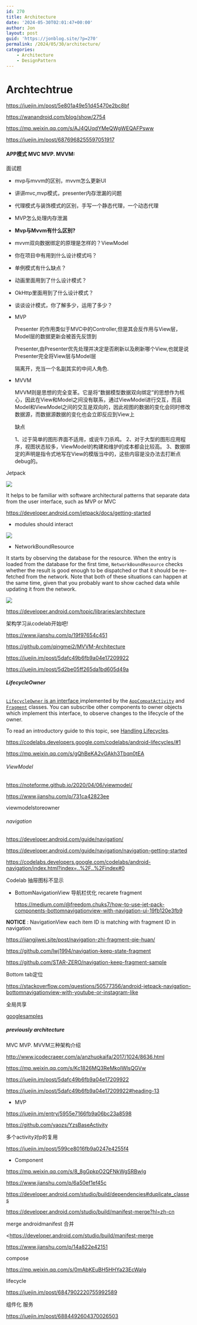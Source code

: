 ```yaml
---
id: 270
title: Architecture
date: '2024-05-30T02:01:47+00:00'
author: Jon
layout: post
guid: 'https://jonblog.site/?p=270'
permalink: /2024/05/30/architecture/
categories:
    - Architecture
    - DesignPattern
---
```




# Archtechtrue

https://juejin.im/post/5e801a49e51d45470e2bc8bf

https://wanandroid.com/blog/show/2754

https://mp.weixin.qq.com/s/AJ4QUqdYMeQWgWEQAFPsww

https://juejin.im/post/6876968255597051917

#### APP模式 MVC MVP. MVVM:

面试题

- mvp与mvvm的区别，mvvm怎么更新UI

- 讲讲mvc,mvp模式，presenter内存泄漏的问题

- 代理模式与装饰模式的区别，手写一个静态代理，一个动态代理

- MVP怎么处理内存泄漏

- **Mvp与Mvvm有什么区别?**

- mvvm双向数据绑定的原理是怎样的？ViewModel

- 你在项目中有用到什么设计模式吗？

- 单例模式有什么缺点？

- 动画里面用到了什么设计模式？

- OkHttp里面用到了什么设计模式？

- 谈谈设计模式，你了解多少，运用了多少？

- MVP
  
  Presenter 的作用类似于MVC中的Controller,但是其会反作用与View层，Model层的数据更新会被首先反馈到
  
  Presenter,由Presenter优先处理并决定是否刷新以及刷新哪个View,也就是说Presenter完全将View层与Model层
  
  隔离开，充当一个名副其实的中间人角色.

- MVVM
  
  MVVM则是思想的完全变革。它是将“数据模型数据双向绑定”的思想作为核心，因此在View和Model之间没有联系，通过ViewModel进行交互，而且Model和ViewModel之间的交互是双向的，因此视图的数据的变化会同时修改数据源，而数据源数据的变化也会立即反应到View上
  
  缺点
  
  1、过于简单的图形界面不适用，或说牛刀杀鸡。
  2、对于大型的图形应用程序，视图状态较多，ViewModel的构建和维护的成本都会比较高。
  3、数据绑定的声明是指令式地写在View的模版当中的，这些内容是没办法去打断点debug的。

Jetpack

![](https://raw.githubusercontent.com/BlogForMe/ImageServer/main/Architecture/2021-08-02_8.15_jetpack.png)

It helps to be familiar with software architectural patterns that separate data from the user interface, such as MVP or MVC

https://developer.android.com/jetpack/docs/getting-started

- modules should interact

![](https://raw.githubusercontent.com/BlogForMe/ImageServer/main/Architecture/final-architecture.png)

- NetworkBoundResource

It starts by observing the database for the resource. When the entry is loaded from the database for the first time, `NetworkBoundResource` checks whether the result is good enough to be dispatched or that it should be re-fetched from the network. Note that both of these situations can happen at the same time, given that you probably want to show cached data while updating it from the network.

![](https://raw.githubusercontent.com/BlogForMe/ImageServer/main/Architecture/network-bound-resource.png)

https://developer.android.com/topic/libraries/architecture

架构学习从codelab开始吧!

https://www.jianshu.com/p/19f97654c451

https://github.com/qingmei2/MVVM-Architecture

https://juejin.im/post/5dafc49b6fb9a04e17209922

https://juejin.im/post/5d2be05ff265da1bd605d49a

###### **LifecycleOwner**

[`LifecycleOwner` is an interface ](https://developer.android.com/reference/androidx/lifecycle/LifecycleOwner.html)implemented by the [`AppCompatActivity`](https://developer.android.com/reference/androidx/appcompat/app/AppCompatActivity) and [`Fragment`](https://developer.android.com/reference/androidx/fragment/app/Fragment) classes. You can subscribe other components to owner objects which implement this interface, to observe changes to the lifecycle of the owner.

To read an introductory guide to this topic, see [Handling Lifecycles](https://developer.android.com/topic/libraries/architecture/lifecycle.html).

https://codelabs.developers.google.com/codelabs/android-lifecycles/#1

https://mp.weixin.qq.com/s/gQhBeKA2vGAkh3Tbqn0tEA

###### ViewModel

https://noteforme.github.io/2020/04/06/viewmodel/

https://www.jianshu.com/p/731ca42823ee

viewmodelstoreowner

###### navigation

https://developer.android.com/guide/navigation/

https://developer.android.com/guide/navigation/navigation-getting-started

https://codelabs.developers.google.com/codelabs/android-navigation/index.html?index=..%2F..%2Findex#0

Codelab 抽屉图标不显示

- BottomNavigationView 导航栏优化 recarete fragment
  
  https://medium.com/@freedom.chuks7/how-to-use-jet-pack-components-bottomnavigationview-with-navigation-ui-19fb120e3fb9

**NOTICE** : NavigationView each item ID is matching with fragment ID in navigation

https://jiangjiwei.site/post/navigation-zhi-fragment-qie-huan/

https://github.com/lwj1994/navigation-keep-state-fragment

https://github.com/STAR-ZERO/navigation-keep-fragment-sample

Bottom tab定位

https://stackoverflow.com/questions/50577356/android-jetpack-navigation-bottomnavigationview-with-youtube-or-instagram-like

全局共享

[googlesamples](https://github.com/googlesamples/android-architecture-components)

##### previously architecture

MVC MVP. MVVM三种架构介绍

http://www.jcodecraeer.com/a/anzhuokaifa/2017/1024/8636.html

https://mp.weixin.qq.com/s/Kc1826MQ3ReMkoIWlsQGVw

https://juejin.im/post/5dafc49b6fb9a04e17209922

https://juejin.im/post/5dafc49b6fb9a04e17209922#heading-13

- MVP

https://juejin.im/entry/5955e7166fb9a06bc23a8598

https://github.com/yaozs/YzsBaseActivity

多个activity对p的复用

https://juejin.im/post/599ce8016fb9a0247e4255f4

- Component

https://mp.weixin.qq.com/s/8_8gGpkpO2QFNkWgSRBwIg

https://www.jianshu.com/p/6a50ef1ef45c

https://developer.android.com/studio/build/dependencies#duplicate_classes

https://developer.android.com/studio/build/manifest-merge?hl=zh-cn

merge androidmanifest 合并

<https://developer.android.com/studio/build/manifest-merge

https://www.jianshu.com/p/14a822e42151

compose

https://mp.weixin.qq.com/s/0mAbKEuBH5HHYa23EcWalg

lifecycle

https://juejin.im/post/6847902220755992589

组件化 服务

https://juejin.im/post/6884492604370026503